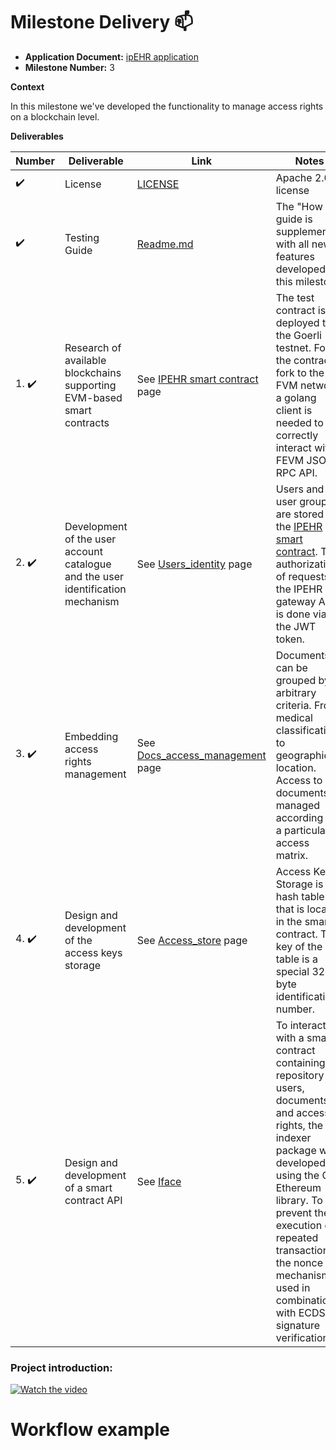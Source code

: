 # Milestone Delivery :mailbox:

* **Application Document:** [ipEHR application](https://github.com/filecoin-project/devgrants/issues/418)
* **Milestone Number:** 3

**Context**

In this milestone we've developed the functionality to manage access rights on a blockchain level.

**Deliverables**

| Number                | Deliverable                              | Link                                                                                                                                  | Notes                                                                                                                                                                                                                                                                                                                  |
|-----------------------|------------------------------------------|---------------------------------------------------------------------------------------------------------------------------------------|------------------------------------------------------------------------------------------------------------------------------------------------------------------------------------------------------------------------------------------------------------------------------------------------------------------------|
| :heavy_check_mark:    | License | [LICENSE](https://github.com/bsn-si/IPEHR-gateway/blob/develop/LICENSE) | Apache 2.0 license |
| :heavy_check_mark:    | Testing Guide | [Readme.md](https://github.com/bsn-si/IPEHR-gateway/blob/develop/README.md#how-to) | The "How To" guide is supplemented with all new features developed in this milestone |
| 1. :heavy_check_mark: | Research of available blockchains supporting EVM-based smart contracts | See [IPEHR smart contract](https://github.com/bsn-si/IPEHR-blockchain-indexes) page | The test contract is deployed to the Goerli testnet. For the contract fork to the FVM network a golang client is needed to correctly interact with FEVM JSON-RPC API. | 
| 2. :heavy_check_mark: | Development of the user account catalogue and the user identification mechanism | See [Users_identity](https://github.com/bsn-si/IPEHR-gateway/blob/develop/progress/Milestone_3/2_Users_identity.md) page | Users and user groups are stored in the [IPEHR smart contract](https://github.com/bsn-si/IPEHR-blockchain-indexes). The authorization of requests to the IPEHR gateway API is done via the JWT token. | 
| 3. :heavy_check_mark: | Embedding access rights management | See [Docs_access_management](https://github.com/bsn-si/IPEHR-gateway/blob/develop/progress/Milestone_3/3_Docs_access_mgmt.md) page | Documents can be grouped by arbitrary criteria. From medical classification to geographical location. Access to documents is managed according to a particular access matrix. |
| 4. :heavy_check_mark: | Design and development of the access keys storage | See [Access_store](https://github.com/bsn-si/IPEHR-gateway/blob/develop/progress/Milestone_3/4_Access_store.md) page | Access Key Storage is a hash table that is located in the smart contract. The key of the table is a special 32 byte identification number. |
| 5. :heavy_check_mark: | Design and development of a smart contract API | See [Iface](https://github.com/bsn-si/IPEHR-gateway/blob/develop/progress/Milestone_3/5_Iface_to_contract.md) | To interact with a smart contract containing a repository of users, documents and access rights, the indexer package was developed using the Go Ethereum library. To prevent the execution of repeated transactions, the nonce mechanism is used in combination with ECDSA signature verification. | 

### Project introduction:

[![Watch the video](https://media.bsn.si/ipehr/logo_intro.jpg)](https://www.youtube.com/watch?v=nJFA5W4qoEw)

# Workflow example

